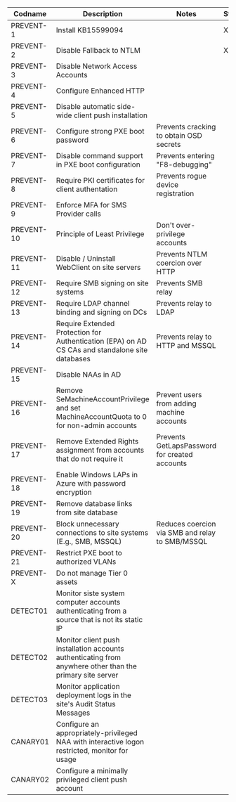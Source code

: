 | Codname | Description | Notes | Status |
|---------|-------------|-------| -------|
| PREVENT-1 | Install KB15599094 | | X |
| PREVENT-2 | Disable Fallback to NTLM | | X |
| PREVENT-3 | Disable Network Access Accounts |
| PREVENT-4 | Configure Enhanced HTTP |
| PREVENT-5 | Disable automatic side-wide client push installation |
| PREVENT-6 | Configure strong PXE boot password | Prevents cracking to obtain OSD secrets |
| PREVENT-7 | Disable command support in PXE boot configuration| Prevents entering "F8-debugging" |
| PREVENT-8 | Require PKI certificates for client authentation | Prevents rogue device registration
| PREVENT-9 | Enforce MFA for SMS Provider calls | 
| PREVENT-10 | Principle of Least Privilege | Don't over-privilege accounts
| PREVENT-11 | Disable / Uninstall WebClient on site servers  | Prevents NTLM coercion over HTTP |
| PREVENT-12 | Require SMB signing on site systems | Prevents SMB relay |
| PREVENT-13 | Require LDAP channel binding and signing on DCs | Prevents relay to LDAP
| PREVENT-14 | Require Extended Protection for Authentication (EPA) on AD CS CAs and standalone site databases | Prevents relay to HTTP and MSSQL
| PREVENT-15 | Disable NAAs in AD |
| PREVENT-16 | Remove SeMachineAccountPrivilege and set MachineAccountQuota to 0 for non-admin accounts | Prevent users from adding machine accounts
| PREVENT-17 | Remove Extended Rights assignment from accounts that do not require it | Prevents GetLapsPassword for created accounts |
| PREVENT-18 | Enable Windows LAPs in Azure with password encryption |
| PREVENT-19 | Remove database links from site database |
| PREVENT-20 | Block unnecessary connections to site systems (E.g., SMB, MSSQL) | Reduces coercion via SMB and relay to SMB/MSSQL
| PREVENT-21 | Restrict PXE boot to authorized VLANs
| PREVENT-X | Do not manage Tier 0 assets | 
| DETECT01 | Monitor siste system computer accounts authenticating from a source that is not its static IP |
| DETECT02 | Monitor client push installation accounts authenticating from anywhere other than the primary site server |
| DETECT03 | Monitor application deployment logs  in the site's Audit Status Messages |
| CANARY01 | Configure an appropriately-privileged NAA with interactive logon restricted, monitor for usage |
| CANARY02 | Configure a minimally privileged client push account

